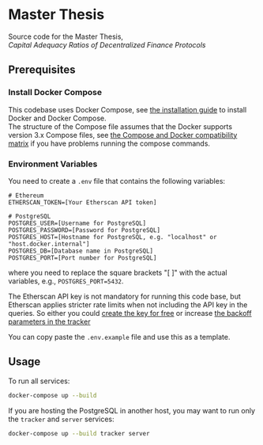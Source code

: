# Master Thesis

Source code for the Master Thesis,  
*Capital Adequacy Ratios of Decentralized Finance Protocols*

## Prerequisites

### Install Docker Compose

This codebase uses Docker Compose, see [the installation guide](https://docs.docker.com/compose/install/) to install Docker and Docker Compose.  
The structure of the Compose file assumes that the Docker supports version 3.x Compose files, see [the Compose and Docker compatibility matrix](https://docs.docker.com/compose/compose-file/compose-file-v3/) if you have problems running the compose commands.

### Environment Variables

You need to create a `.env` file that contains the following variables:
```.env
# Ethereum
ETHERSCAN_TOKEN=[Your Etherscan API token]

# PostgreSQL
POSTGRES_USER=[Username for PostgreSQL]
POSTGRES_PASSWORD=[Password for PostgreSQL]
POSTGRES_HOST=[Hostname for PostgreSQL, e.g. "localhost" or "host.docker.internal"]
POSTGRES_DB=[Database name in PostgreSQL]
POSTGRES_PORT=[Port number for PostgreSQL]
```
where you need to replace the square brackets "[ ]" with the actual variables, e.g., `POSTGRES_PORT=5432`.  

The Etherscan API key is not mandatory for running this code base, but Etherscan applies stricter rate limits when not including the API key in the queries.
So either you could [create the key for free](https://docs.etherscan.io/getting-started/viewing-api-usage-statistics) or increase [the backoff parameters in the tracker](services/tracker/src/transfers.py#L25-L26)

You can copy paste the `.env.example` file and use this as a template.


## Usage

To run all services:
```bash
docker-compose up --build
```

If you are hosting the PostgreSQL in another host, you may want to run only the `tracker` and `server` services:
```bash
docker-compose up --build tracker server
```
